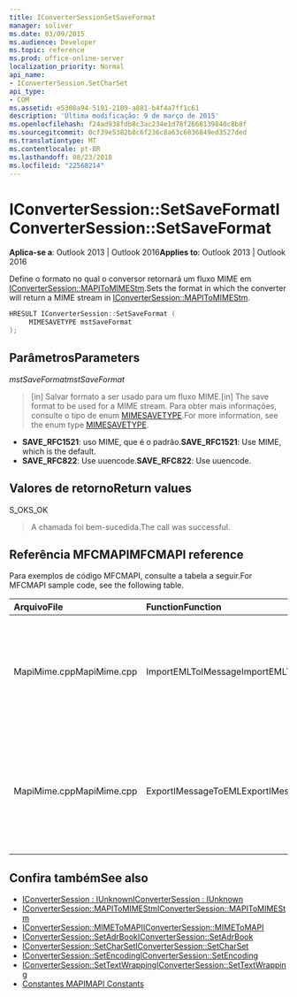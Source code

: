 ```yaml
---
title: IConverterSessionSetSaveFormat
manager: soliver
ms.date: 03/09/2015
ms.audience: Developer
ms.topic: reference
ms.prod: office-online-server
localization_priority: Normal
api_name:
- IConverterSession.SetCharSet
api_type:
- COM
ms.assetid: e5308a94-5191-2109-a881-b4f4a7ff1c61
description: 'Última modificação: 9 de março de 2015'
ms.openlocfilehash: f24ad938fdb8c3ac234e1d78f2668139840c8b8f
ms.sourcegitcommit: 0cf39e5382b8c6f236c8a63c6036849ed3527ded
ms.translationtype: MT
ms.contentlocale: pt-BR
ms.lasthandoff: 08/23/2018
ms.locfileid: "22568214"
---
```

# <a name="iconvertersessionsetsaveformat"></a><span data-ttu-id="cdf6d-103">IConverterSession::SetSaveFormat</span><span class="sxs-lookup"><span data-stu-id="cdf6d-103">IConverterSession::SetSaveFormat</span></span>

<span data-ttu-id="cdf6d-104">**Aplica-se a**: Outlook 2013 | Outlook 2016</span><span class="sxs-lookup"><span data-stu-id="cdf6d-104">**Applies to**: Outlook 2013 | Outlook 2016</span></span> 
  
<span data-ttu-id="cdf6d-105">Define o formato no qual o conversor retornará um fluxo MIME em [IConverterSession::MAPIToMIMEStm](iconvertersession-mapitomimestm.md).</span><span class="sxs-lookup"><span data-stu-id="cdf6d-105">Sets the format in which the converter will return a MIME stream in [IConverterSession::MAPIToMIMEStm](iconvertersession-mapitomimestm.md).</span></span>
  
```cpp
HRESULT IConverterSession::SetSaveFormat ( 
     MIMESAVETYPE mstSaveFormat 
);
```

## <a name="parameters"></a><span data-ttu-id="cdf6d-106">Parâmetros</span><span class="sxs-lookup"><span data-stu-id="cdf6d-106">Parameters</span></span>

<span data-ttu-id="cdf6d-107">_mstSaveFormat_</span><span class="sxs-lookup"><span data-stu-id="cdf6d-107">_mstSaveFormat_</span></span>
  
> <span data-ttu-id="cdf6d-108">[in] Salvar formato a ser usado para um fluxo MIME.</span><span class="sxs-lookup"><span data-stu-id="cdf6d-108">[in] The save format to be used for a MIME stream.</span></span> <span data-ttu-id="cdf6d-109">Para obter mais informações, consulte o tipo de enum [MIMESAVETYPE](http://msdn.microsoft.com/en-us/library/ms715128%28VS.85%29.aspx).</span><span class="sxs-lookup"><span data-stu-id="cdf6d-109">For more information, see the enum type [MIMESAVETYPE](http://msdn.microsoft.com/en-us/library/ms715128%28VS.85%29.aspx).</span></span>
    
  - <span data-ttu-id="cdf6d-110">**SAVE_RFC1521**: uso MIME, que é o padrão.</span><span class="sxs-lookup"><span data-stu-id="cdf6d-110">**SAVE_RFC1521**: Use MIME, which is the default.</span></span>      
  - <span data-ttu-id="cdf6d-111">**SAVE_RFC822**: Use uuencode.</span><span class="sxs-lookup"><span data-stu-id="cdf6d-111">**SAVE_RFC822**: Use uuencode.</span></span>
    
## <a name="return-values"></a><span data-ttu-id="cdf6d-112">Valores de retorno</span><span class="sxs-lookup"><span data-stu-id="cdf6d-112">Return values</span></span>

<span data-ttu-id="cdf6d-113">S_OK</span><span class="sxs-lookup"><span data-stu-id="cdf6d-113">S_OK</span></span>
  
> <span data-ttu-id="cdf6d-114">A chamada foi bem-sucedida.</span><span class="sxs-lookup"><span data-stu-id="cdf6d-114">The call was successful.</span></span>
    
## <a name="mfcmapi-reference"></a><span data-ttu-id="cdf6d-115">Referência MFCMAPI</span><span class="sxs-lookup"><span data-stu-id="cdf6d-115">MFCMAPI reference</span></span>

<span data-ttu-id="cdf6d-116">Para exemplos de código MFCMAPI, consulte a tabela a seguir.</span><span class="sxs-lookup"><span data-stu-id="cdf6d-116">For MFCMAPI sample code, see the following table.</span></span>
  
|<span data-ttu-id="cdf6d-117">**Arquivo**</span><span class="sxs-lookup"><span data-stu-id="cdf6d-117">**File**</span></span>|<span data-ttu-id="cdf6d-118">**Function**</span><span class="sxs-lookup"><span data-stu-id="cdf6d-118">**Function**</span></span>|<span data-ttu-id="cdf6d-119">**Comment**</span><span class="sxs-lookup"><span data-stu-id="cdf6d-119">**Comment**</span></span>|
|:-----|:-----|:-----|
|<span data-ttu-id="cdf6d-120">MapiMime.cpp</span><span class="sxs-lookup"><span data-stu-id="cdf6d-120">MapiMime.cpp</span></span>  <br/> |<span data-ttu-id="cdf6d-121">ImportEMLToIMessage</span><span class="sxs-lookup"><span data-stu-id="cdf6d-121">ImportEMLToIMessage</span></span>  <br/> |<span data-ttu-id="cdf6d-122">MFCMAPI usa MimeToMAPI para converter um arquivo EML em uma mensagem MAPI.</span><span class="sxs-lookup"><span data-stu-id="cdf6d-122">MFCMAPI uses MimeToMAPI to convert an EML file to a MAPI message.</span></span>  <br/> |
|<span data-ttu-id="cdf6d-123">MapiMime.cpp</span><span class="sxs-lookup"><span data-stu-id="cdf6d-123">MapiMime.cpp</span></span>  <br/> |<span data-ttu-id="cdf6d-124">ExportIMessageToEML</span><span class="sxs-lookup"><span data-stu-id="cdf6d-124">ExportIMessageToEML</span></span>  <br/> |<span data-ttu-id="cdf6d-125">MFCMAPI usa MAPIToMIMEStm para converter uma mensagem MAPI em um arquivo EML.</span><span class="sxs-lookup"><span data-stu-id="cdf6d-125">MFCMAPI uses MAPIToMIMEStm to convert a MAPI message to an EML file.</span></span>  <br/> |
   
## <a name="see-also"></a><span data-ttu-id="cdf6d-126">Confira também</span><span class="sxs-lookup"><span data-stu-id="cdf6d-126">See also</span></span>

- [<span data-ttu-id="cdf6d-127">IConverterSession : IUnknown</span><span class="sxs-lookup"><span data-stu-id="cdf6d-127">IConverterSession : IUnknown</span></span>](iconvertersessioniunknown.md)
- [<span data-ttu-id="cdf6d-128">IConverterSession::MAPIToMIMEStm</span><span class="sxs-lookup"><span data-stu-id="cdf6d-128">IConverterSession::MAPIToMIMEStm</span></span>](iconvertersession-mapitomimestm.md)
- [<span data-ttu-id="cdf6d-129">IConverterSession::MIMEToMAPI</span><span class="sxs-lookup"><span data-stu-id="cdf6d-129">IConverterSession::MIMEToMAPI</span></span>](iconvertersession-mimetomapi.md)
- [<span data-ttu-id="cdf6d-130">IConverterSession::SetAdrBook</span><span class="sxs-lookup"><span data-stu-id="cdf6d-130">IConverterSession::SetAdrBook</span></span>](iconvertersession-setadrbook.md)
- [<span data-ttu-id="cdf6d-131">IConverterSession::SetCharSet</span><span class="sxs-lookup"><span data-stu-id="cdf6d-131">IConverterSession::SetCharSet</span></span>](iconvertersession-setcharset.md)
- [<span data-ttu-id="cdf6d-132">IConverterSession::SetEncoding</span><span class="sxs-lookup"><span data-stu-id="cdf6d-132">IConverterSession::SetEncoding</span></span>](iconvertersession-setencoding.md)
- [<span data-ttu-id="cdf6d-133">IConverterSession::SetTextWrapping</span><span class="sxs-lookup"><span data-stu-id="cdf6d-133">IConverterSession::SetTextWrapping</span></span>](iconvertersession-settextwrapping.md)
- [<span data-ttu-id="cdf6d-134">Constantes MAPI</span><span class="sxs-lookup"><span data-stu-id="cdf6d-134">MAPI Constants</span></span>](mapi-constants.md)

